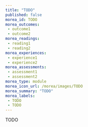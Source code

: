 ```yaml
---
title: "TODO"
published: false
morea_id: TODO
morea_outcomes:
 - outcome1
 - outcome2
morea_readings:
 - reading1
 - reading2
morea_experiences:
 - experience1
 - experience2
morea_assessments:
 - assessment1
 - assessment2
morea_type: module
morea_icon_url: /morea/images/TODO
morea_summary: "TODO"
morea_labels:
 - TODO
 - TODO
---
```


TODO
